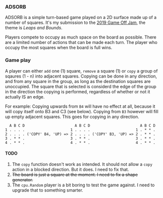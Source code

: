 ### ADSORB

ADSORB is a simple turn-based game played on a 2D surface made up of a
number of squares. It's my submission to the [2019 Game Off Jam](
https://itch.io/jam/game-off-2019), the theme is _Leaps and Bounds_.

Players compete to occupy as much space on the board as possible. There are a
limited number of actions that can be made each turn. The player who occupy
the most squares when the board is full wins.

### Game play

A player can either `add` one (1) square, `remove` a square (1) or `copy` a
group of sqaures (1 - n) into adjacent squares. Copying can be done in any
direction, and from any square in the group, as long as the destination
squares are unoccupied. The square that is selected is considerd the edge of
the group in the direction the copying is performed, regardless of whether or
not it actually IS an edge.

For example: Copying upwards from `B4` will have no effect at all, because it
will copy itself onto B3 and C3 (see below). Copying from `B3` however will
fill up empty adjacent squares. This goes for copying in any direction.
```
  A B C D                       A B C D                       A B C D
1 . . . .                     1 . . . .                     1 . * * .
2 . . . . ('COPY' B4, 'UP) => 2 . . . . ('COPY' B3, 'UP) => 2 . * * .
3 . * * .                     3 . * * .                     3 . * * .
4 . * * .                     4 . * * .                     4 . * * .
```

#### TODO

1. The `copy` function doesn't work as intended. It should not allow a `copy`
action in a blocked direction. But it does. I need to fix that.
2. ~~The board is just a square at the moment. I need to fix a shape generator.~~
3. The `cpu.Random` player is a bit boring to test the game against. I need
to upgrade that to something smarter.